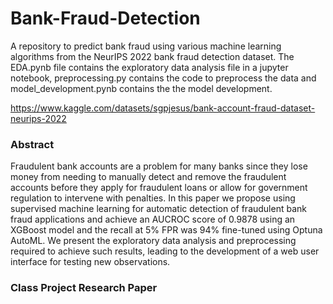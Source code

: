 # Bank-Fraud-Detection

A repository to predict bank fraud using various machine learning algorithms from the NeurIPS 2022 bank fraud detection dataset. The EDA.pynb file contains the exploratory data analysis file in a jupyter notebook, preprocessing.py contains the code to preprocess the data and model_development.pynb contains the the model development. 

https://www.kaggle.com/datasets/sgpjesus/bank-account-fraud-dataset-neurips-2022

### Abstract

Fraudulent bank accounts are a problem for many banks since they lose money from needing to manually detect and remove the fraudulent accounts before they apply for fraudulent loans or allow for government regulation to intervene with penalties. In this paper we propose using supervised machine learning for automatic detection of fraudulent bank fraud applications and achieve an AUCROC score of 0.9878 using an XGBoost model and the recall at 5% FPR was 94% fine-tuned using Optuna AutoML. We present the exploratory data analysis and preprocessing required to achieve such results, leading to the development of a web user interface for testing new observations.

### Class Project Research Paper



 
